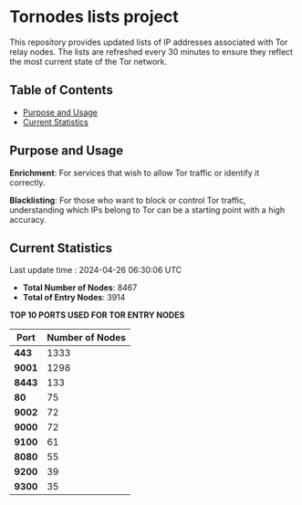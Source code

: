# Tornodes lists project

This repository provides updated lists of IP addresses associated with Tor relay nodes. The lists are refreshed every 30 minutes to ensure they reflect the most current state of the Tor network.

## Table of Contents

- [Purpose and Usage](#purpose-and-usage)
- [Current Statistics](#current-statistics)


## Purpose and Usage

**Enrichment**: For services that wish to allow Tor traffic or identify it correctly.

**Blacklisting**: For those who want to block or control Tor traffic, understanding which IPs belong to Tor can be a starting point with a high accuracy.

## Current Statistics

Last update time : 2024-04-26 06:30:06 UTC

- **Total Number of Nodes**: 8467
- **Total of Entry Nodes**: 3914

**TOP 10 PORTS USED FOR TOR ENTRY NODES**

| **Port** | **Number of Nodes** |
|------|-----------------|
| **443**   | 1333  |
| **9001**   | 1298  |
| **8443**   | 133  |
| **80**   | 75  |
| **9002**   | 72  |
| **9000**   | 72  |
| **9100**   | 61  |
| **8080**   | 55  |
| **9200**   | 39  |
| **9300**   | 35  |

